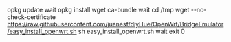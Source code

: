
opkg update
wait
opkg install wget ca-bundle
wait
cd /tmp
wget --no-check-certificate https://raw.githubusercontent.com/juanesf/diyHue/OpenWrt/BridgeEmulator/easy_install_openwrt.sh
sh easy_install_openwrt.sh
wait
exit 0